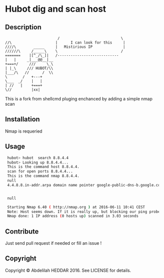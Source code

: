 # Hubot dig and scan host

## Description


                            /                            \
    //\                    |      I can look for this     |
    ////\        _____     |   Mistirious IP              |
    //////\     /_____\    \                             /
    =======    |[^_/\_]|   /----------------------------  
    |   |     _|___@@__|__                                
    +===+/     ///     \_\                               
    | |_\     /// HUBOT/\\                             
    |___/\   //      /  \\                            
    \       /   +---+                            
    \___  _/    |   |                            
    | //   |    +===+                            
    \//         |xx|  


This is a fork from shellcmd pluging enchanced by adding a simple nmap scan

## Installation
  Nmap is requeried

## Usage
```bash
 hubot> hubot  search 8.8.4.4
 hubot> Looking up 8.8.4.4...
 This is the command host 8.8.4.4.
 scan for open ports 8.8.4.4...
 This is the command nmap 8.8.4.4.
 null
 4.4.8.8.in-addr.arpa domain name pointer google-public-dns-b.google.com.


 null

 Starting Nmap 6.40 ( http://nmap.org ) at 2016-06-11 10:41 CEST
 Note: Host seems down. If it is really up, but blocking our ping probes, try -Pn
 Nmap done: 1 IP address (0 hosts up) scanned in 3.03 seconds
```
## Contribute

Just send pull request if needed or fill an issue !

## Copyright

Copyright &copy; Abdelilah HEDDAR 2016. See LICENSE for details.

[hubot]: https://github.com/github/hubot
